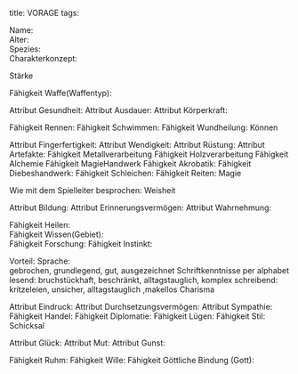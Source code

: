 title: VORAGE
tags: 

Name:   
Alter:   
Spezies:   
Charakterkonzept:  


Stärke

Fähigkeit Waffe(Waffentyp):

Attribut Gesundheit: 
Attribut Ausdauer: 
Attribut Körperkraft:

Fähigkeit Rennen:
Fähigkeit Schwimmen:
Fähigkeit Wundheilung:
Können

Attribut Fingerfertigkeit:
Attribut Wendigkeit:
Attribut Rüstung: 
Attribut Artefakte:
Fähigkeit Metallverarbeitung
Fähigkeit Holzverarbeitung
Fähigkeit Alchemie
Fähigkeit MagieHandwerk
Fähigkeit Akrobatik:
Fähigkeit Diebeshandwerk:
Fähigkeit Schleichen:
Fähigkeit Reiten:
Magie

Wie mit dem Spielleiter besprochen:
Weisheit

Attribut Bildung:
    Attribut Erinnerungsvermögen:
    Attribut Wahrnehmung:

Fähigkeit Heilen:  
Fähigkeit Wissen(Gebiet):  
Fähigkeit Forschung:
Fähigkeit Instinkt:

Vorteil: Sprache:  
gebrochen, grundlegend, gut, ausgezeichnet
Schriftkenntnisse per alphabet 
lesend:
bruchstückhaft, beschränkt, alltagstauglich, komplex
schreibend:
kritzeleien, unsicher, alltagstauglich ,makellos
Charisma

Attribut Eindruck:
Attribut Durchsetzungsvermögen:
Attribut Sympathie:
Fähigkeit Handel:
Fähigkeit Diplomatie:
Fähigkeit Lügen:
Fähigkeit Stil:
Schicksal

Attribut Glück:
Attribut Mut:
Attribut Gunst:

Fähigkeit Ruhm:
Fähigkeit Wille:
Fähigkeit Göttliche Bindung (Gott):